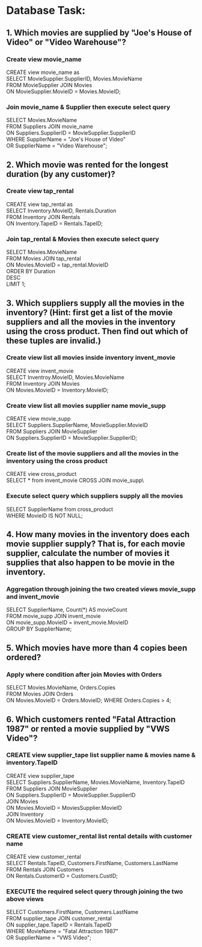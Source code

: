 # Database Task:

## 1. Which movies are supplied by "Joe's House of Video" or "Video Warehouse"?

### Create view movie_name

CREATE view movie_name as\
SELECT MovieSupplier.SupplierID, Movies.MovieName\
FROM MovieSupplier JOIN Movies\
ON MovieSupplier.MovieID = Movies.MovieID;

### Join movie_name & Supplier then execute select query

SELECT Movies.MovieName\
FROM Suppliers JOIN movie_name\
ON Suppliers.SupplierID = MovieSupplier.SupplierID\
WHERE SupplierName = "Joe's House of Video"\
OR SupplierName  = "Video Warehouse";

## 2. Which movie was rented for the longest duration (by any customer)?

### Create view tap_rental

CREATE view tap_rental as\
SELECT Inventory.MovieID, Rentals.Duration\
FROM Inventory JOIN Rentals\
ON Inventory.TapeID = Rentals.TapeID;

### Join tap_rental & Movies then execute select query

SELECT Movies.MovieName\
FROM Movies JOIN tap_rental\
ON Movies.MovieID = tap_rental.MovieID\
ORDER BY Duration\
DESC\
LIMIT 1;


## 3. Which suppliers supply all the movies in the inventory? (Hint: first get a list of the movie suppliers and all the movies in the inventory using the cross product. Then find out which of these tuples are invalid.)

### Create view list all movies inside inventory invent_movie

CREATE view invent_movie\
SELECT Inventroy.MovieID, Movies.MovieName\
FROM Inventory JOIN Movies\
ON Movies.MovieID = Inventory.MovieID;


### Create view list all movies supplier name movie_supp

CREATE view movie_supp\
SELECT Suppliers.SupplierName, MovieSupplier.MovieID\
FROM Suppliers JOIN MovieSupplier\
ON Suppliers.SupplierID = MovieSupplier.SupplierID;


### Create list of the movie suppliers and all the movies in the inventory using the cross product

CREATE view cross_product\
SELECT * from invent_movie CROSS JOIN movie_supp\

### Execute select query which suppliers supply all the movies

SELECT SupplierName from cross_product\
WHERE MovieID IS NOT NULL;

## 4. How many movies in the inventory does each movie supplier supply? That is, for each movie supplier, calculate the number of movies it supplies that also happen to be movie in the inventory.

### Aggregation through joining the two created views movie_supp and invent_movie

SELECT SupplierName, Count(*) AS movieCount\
FROM movie_supp JOIN invent_movie\
ON movie_supp.MovieID = invent_movie.MovieID\
GROUP BY SupplierName;


## 5. Which movies have more than 4 copies been ordered? 

### Apply where condition after join Movies with Orders

SELECT Movies.MovieName, Orders.Copies\
FROM Movies JOIN Orders\
ON Movies.MovieID = Orders.MovieID;
WHERE Orders.Copies > 4;

## 6. Which customers rented "Fatal Attraction 1987" or rented a movie supplied by "VWS Video"?

### CREATE view supplier_tape list supplier name & movies name & inventory.TapeID

CREATE view supplier_tape\
SELECT Suppliers.SupplierName, Movies.MovieName, Inventory.TapeID\
FROM Suppliers JOIN MovieSupplier\
ON Suppliers.SupplierID = MovieSupplier.SupplierID\
JOIN Movies\
ON Movies.MovieID = MoviesSupplier.MovieID\
JOIN Inventory\
ON Movies.MovieID = Inventory.MovieID;

### CREATE view customer_rental list rental details with customer name 

CREATE view customer_rental\
SELECT Rentals.TapeID, Customers.FirstName, Customers.LastName\
FROM Rentals JOIN Customers\
ON Rentals.CustomerID = Customers.CustID;

### EXECUTE the required select query through joining the two above views

SELECT Customers.FirstName, Customers.LastName\
FROM supplier_tape JOIN customer_rental\
ON supplier_tape.TapeID = Rentals.TapeID\
WHERE MovieName = "Fatal Attraction 1987"\
OR SupplierName = "VWS Video";



